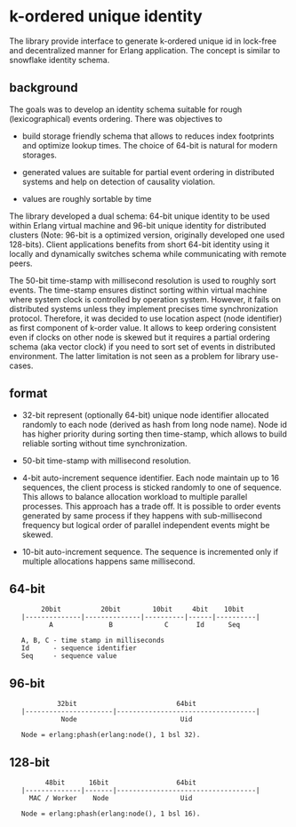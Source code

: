 # k-ordered unique identity

The library provide interface to generate k-ordered unique id in lock-free and decentralized manner for Erlang application. The concept is similar to snowflake identity schema.

## background

The goals was to develop an identity schema suitable for rough (lexicographical) events ordering. There was objectives to

* build storage friendly schema that allows to reduces index footprints and optimize lookup times. The choice of 64-bit is natural for modern storages.    

* generated values are suitable for partial event ordering in distributed systems and help on detection of causality violation.

* values are roughly sortable by time

The library developed a dual schema: 64-bit unique identity to be used within Erlang virtual machine and 96-bit unique identity for distributed clusters (Note: 96-bit is a optimized version, originally developed one used 128-bits). Client applications benefits from short 64-bit identity using it locally and dynamically switches schema while communicating with remote peers. 

The 50-bit time-stamp with millisecond resolution is used to roughly sort events. The time-stamp ensures distinct sorting within virtual machine where system clock is controlled by operation system. However, it fails on distributed systems unless they implement precises time synchronization protocol. Therefore, it was decided to use location aspect (node identifier) as first component of k-order value. It allows to keep ordering consistent even if clocks on other node is skewed but it requires a partial ordering schema (aka vector clock) if you need to sort set of events in distributed environment. The latter limitation is not seen as a problem for library use-cases.    

## format

* 32-bit represent (optionally 64-bit) unique node identifier allocated randomly to each node (derived as hash from long node name). Node id has higher priority during sorting then time-stamp, which allows to build reliable sorting without time synchronization.

* 50-bit time-stamp with millisecond resolution.

* 4-bit auto-increment sequence identifier. Each node maintain up to 16 sequences, the client process is sticked randomly to one of sequence. This allows to balance allocation workload to multiple parallel processes. This approach has a trade off. It is possible to order events generated by same process if they happens with sub-millisecond frequency but logical order of parallel independent events might be skewed.

* 10-bit auto-increment sequence. The sequence is incremented only if multiple allocations happens same millisecond.

## 64-bit

```
        20bit          20bit        10bit     4bit    10bit
   |--------------|--------------|----------|------|----------|
          A              B             C       Id      Seq
   
   A, B, C - time stamp in milliseconds
   Id      - sequence identifier
   Seq     - sequence value 
```

## 96-bit

```
            32bit                         64bit                  
   |----------------------|-----------------------------------|
             Node                          Uid    
   
   Node = erlang:phash(erlang:node(), 1 bsl 32). 

```


## 128-bit

```
         48bit      16bit                 64bit                  
   |--------------|-------|-----------------------------------|
     MAC / Worker    Node                  Uid    
   
   Node = erlang:phash(erlang:node(), 1 bsl 16). 

```
   